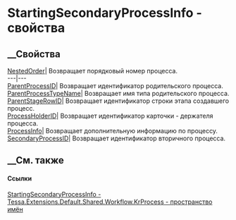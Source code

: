 # StartingSecondaryProcessInfo - свойства
##  __Свойства
[NestedOrder](P_Tessa_Extensions_Default_Shared_Workflow_KrProcess_StartingSecondaryProcessInfo_NestedOrder.htm)|
Возвращает порядковый номер процесса.  
---|---  
[ParentProcessID](P_Tessa_Extensions_Default_Shared_Workflow_KrProcess_StartingSecondaryProcessInfo_ParentProcessID.htm)|
Возвращает идентификатор родительского процесса.  
[ParentProcessTypeName](P_Tessa_Extensions_Default_Shared_Workflow_KrProcess_StartingSecondaryProcessInfo_ParentProcessTypeName.htm)|
Возвращает имя типа родительского процесса.  
[ParentStageRowID](P_Tessa_Extensions_Default_Shared_Workflow_KrProcess_StartingSecondaryProcessInfo_ParentStageRowID.htm)|
Возвращает идентификатор строки этапа создавшего процесс.  
[ProcessHolderID](P_Tessa_Extensions_Default_Shared_Workflow_KrProcess_StartingSecondaryProcessInfo_ProcessHolderID.htm)|
Возвращает идентификатор карточки - держателя процесса.  
[ProcessInfo](P_Tessa_Extensions_Default_Shared_Workflow_KrProcess_StartingSecondaryProcessInfo_ProcessInfo.htm)|
Возвращает дополнительную информацию по процессу.  
[SecondaryProcessID](P_Tessa_Extensions_Default_Shared_Workflow_KrProcess_StartingSecondaryProcessInfo_SecondaryProcessID.htm)|
Возвращает идентификатор вторичного процесса.  
## __См. также
#### Ссылки
[StartingSecondaryProcessInfo -
](T_Tessa_Extensions_Default_Shared_Workflow_KrProcess_StartingSecondaryProcessInfo.htm)
[Tessa.Extensions.Default.Shared.Workflow.KrProcess - пространство
имён](N_Tessa_Extensions_Default_Shared_Workflow_KrProcess.htm)
